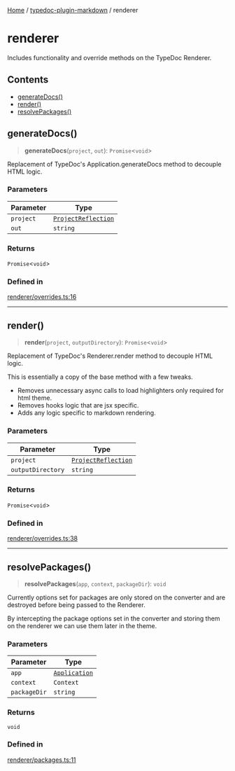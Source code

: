 [Home](../../README.md) / [typedoc-plugin-markdown](../README.md) / renderer

# renderer

Includes functionality and override methods on the TypeDoc Renderer.

## Contents

* [generateDocs()](#generatedocs)
* [render()](#render)
* [resolvePackages()](#resolvepackages)

## generateDocs()

> **generateDocs**(`project`, `out`): `Promise`\<`void`>

Replacement of TypeDoc's Application.generateDocs method to decouple HTML logic.

### Parameters

| Parameter | Type                                                                                 |
| --------- | ------------------------------------------------------------------------------------ |
| `project` | [`ProjectReflection`](https://typedoc.org/api/classes/Models.ProjectReflection.html) |
| `out`     | `string`                                                                             |

### Returns

`Promise`\<`void`>

### Defined in

[renderer/overrides.ts:16](https://github.com/typedoc2md/typedoc-plugin-markdown/blob/7934b23566f374f44fe6de5fd9240ab185bf799f/packages/typedoc-plugin-markdown/src/renderer/overrides.ts#L16)

***

## render()

> **render**(`project`, `outputDirectory`): `Promise`\<`void`>

Replacement of TypeDoc's Renderer.render method to decouple HTML logic.

This is essentially a copy of the base method with a few tweaks.

* Removes unnecessary async calls to load highlighters only required for html theme.
* Removes hooks logic that are jsx specific.
* Adds any logic specific to markdown rendering.

### Parameters

| Parameter         | Type                                                                                 |
| ----------------- | ------------------------------------------------------------------------------------ |
| `project`         | [`ProjectReflection`](https://typedoc.org/api/classes/Models.ProjectReflection.html) |
| `outputDirectory` | `string`                                                                             |

### Returns

`Promise`\<`void`>

### Defined in

[renderer/overrides.ts:38](https://github.com/typedoc2md/typedoc-plugin-markdown/blob/7934b23566f374f44fe6de5fd9240ab185bf799f/packages/typedoc-plugin-markdown/src/renderer/overrides.ts#L38)

***

## resolvePackages()

> **resolvePackages**(`app`, `context`, `packageDir`): `void`

Currently options set for packages are only stored on the converter and are destroyed before being passed to the Renderer.

By intercepting the package options set in the converter and storing them on the renderer we can use them later in the theme.

### Parameters

| Parameter    | Type                                                              |
| ------------ | ----------------------------------------------------------------- |
| `app`        | [`Application`](https://typedoc.org/api/classes/Application.html) |
| `context`    | `Context`                                                         |
| `packageDir` | `string`                                                          |

### Returns

`void`

### Defined in

[renderer/packages.ts:11](https://github.com/typedoc2md/typedoc-plugin-markdown/blob/7934b23566f374f44fe6de5fd9240ab185bf799f/packages/typedoc-plugin-markdown/src/renderer/packages.ts#L11)
